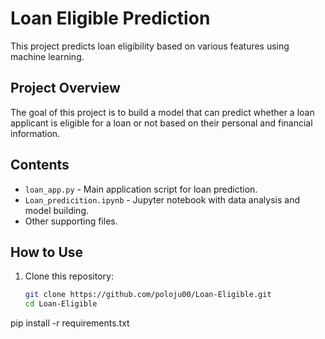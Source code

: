 # Loan Eligible Prediction

This project predicts loan eligibility based on various features using machine learning.

## Project Overview

The goal of this project is to build a model that can predict whether a loan applicant is eligible for a loan or not based on their personal and financial information.

## Contents

- `loan_app.py` - Main application script for loan prediction.
- `Loan_predicition.ipynb` - Jupyter notebook with data analysis and model building.
- Other supporting files.

## How to Use

1. Clone this repository:
   ```bash
   git clone https://github.com/poloju00/Loan-Eligible.git
   cd Loan-Eligible
pip install -r requirements.txt
